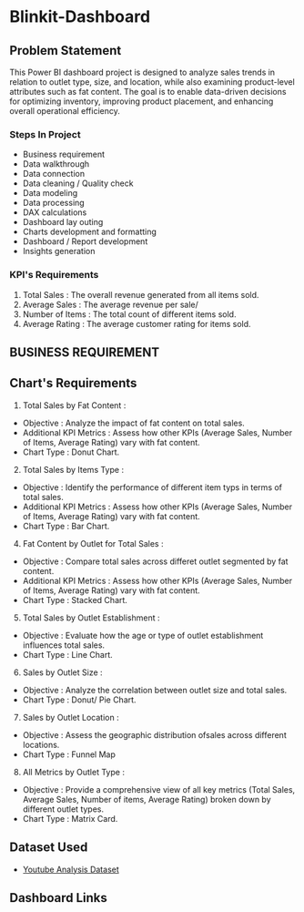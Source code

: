 # Blinkit-Dashboard


## Problem Statement

This Power BI dashboard project is designed to analyze sales trends in relation to outlet type, size, and location, while also examining product-level attributes such as fat content. 
The goal is to enable data-driven decisions for optimizing inventory, improving product placement, and enhancing overall operational efficiency.

### Steps In Project

- Business requirement
- Data walkthrough
- Data connection
- Data cleaning / Quality check
- Data modeling
- Data processing
- DAX calculations
- Dashboard lay outing
- Charts development and formatting
- Dashboard / Report development
- Insights generation

### KPI's Requirements

1. Total Sales : The overall revenue generated from all items sold.
2. Average Sales : The average revenue per sale/
3. Number of Items : The total count of different items sold.
4. Average Rating : The average customer rating for items sold.

## BUSINESS REQUIREMENT
## Chart's Requirements

1. Total Sales by Fat Content :
  - Objective : Analyze the impact of fat content on total sales.
  - Additional KPI Metrics : Assess how other KPIs (Average Sales, Number of Items, Average Rating) vary with fat content.
  - Chart Type : Donut Chart.
   
2. Total Sales by Items Type :
 -  Objective : Identify the performance of different item typs in terms of total sales.
 -  Additional KPI Metrics : Assess how other KPIs (Average Sales, Number of Items, Average Rating) vary with fat content.
 -  Chart Type : Bar Chart.

4. Fat Content by Outlet for Total Sales :
 -  Objective : Compare total sales across differet outlet segmented by fat content.
 -  Additional KPI Metrics : Assess how other KPIs (Average Sales, Number of Items, Average Rating) vary with fat content.
 -  Chart Type : Stacked Chart.

5. Total Sales by Outlet Establishment :
 -  Objective : Evaluate how the age or type of outlet establishment influences total sales.
 -  Chart Type : Line Chart.
   
6. Sales by Outlet Size :
 -  Objective : Analyze the correlation between outlet size and total sales.
 -  Chart Type : Donut/ Pie Chart.

7. Sales by Outlet Location :
 -  Objective : Assess the geographic distribution ofsales across different locations.
 -  Chart Type : Funnel Map

8. All Metrics by Outlet Type :
 -  Objective : Provide a comprehensive view of all key metrics (Total Sales, Average Sales, Number of items, Average Rating) broken down by different outlet types.
 -  Chart Type : Matrix Card.

  ## Dataset Used
  - <a href="https://github.com/KP1297/Power-Bi-Projects/blob/main/Global%20YouTube%20Statistics.csv">Youtube Analysis Dataset</a>

  ## Dashboard Links


   






